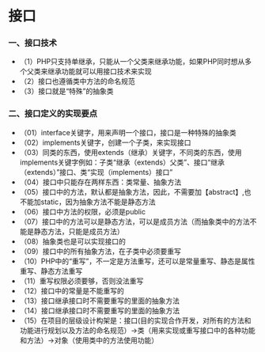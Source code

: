 # 接口
### 一、接口技术
* （1）PHP只支持单继承，只能从一个父类来继承功能，如果PHP同时想从多个父类来继承功能就可以用接口技术来实现
* （2）接口也遵循类中方法的命名规范
* （3）接口就是“特殊”的抽象类
### 二、接口定义的实现要点
* （01）interface关键字，用来声明一个接口，接口是一种特殊的抽象类
* （02）implements关键字，创建一个子类，来实现接口
* （03）同类的东西，使用extends（继承）关键字，不同类的东西，使用implements关键字例如：子类“继承（extends）父类”、接口“继承（extends）”接口、类“实现（implements）接口”
* （04）接口中只能存在两样东西：类常量、抽象方法
* （05）接口中的方法，默认都是抽象方法，因此，不需要加【abstract】,也不能加static，因为抽象方法不能是静态方法
* （06）接口中方法的权限，必须是public
* （07）接口中的方法可以是静态方法，可以是成员方法（而抽象类中的方法不能是静态方法，只能是成员方法）
* （08）抽象类也是可以实现接口的
* （09）接口中的所有抽象方法，在子类中必须要重写
* （10）PHP中的“重写”，不一定是方法重写，还可以是常量重写、静态是属性重写、静态方法重写
* （11）重写权限必须要够，否则没法重写
* （12）接口中的常量是不能重写的
* （13）接口继承接口时不需要重写的里面的抽象方法
* （14）接口继承接口时不需要重写的里面的抽象方法
* （15）在项目的层级设计构架是：接口(目的实现合作开发，对所有的方法和功能进行规划以及方法的命名规范）->类（用来实现或重写接口中的各种功能和方法）->对象（使用类中的方法使用功能）
